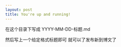 ```yaml
---
layout: post
title: You're up and running!
---
```

在这个目录下写成 
YYYY-MM-DD-标题.md 

然后写上一个给定格式标题即可
就可以了发布新到博文了
